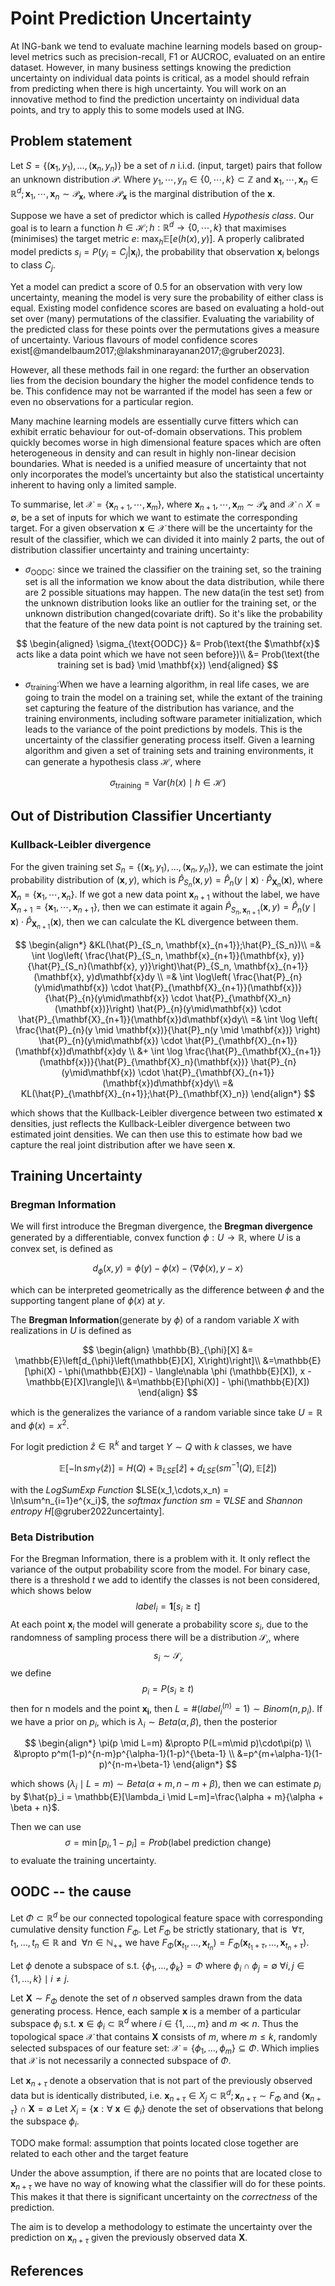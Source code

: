 # Point Prediction Uncertainty

At ING-bank we tend to evaluate machine learning models based on group-level metrics such as precision-recall, F1 or AUCROC, evaluated on an entire dataset.
However, in many business settings knowing the prediction uncertainty on individual data points is critical, as a model should refrain from predicting when there is high uncertainty. 
You will work on an innovative method to find the prediction uncertainty on individual data points, and try to apply this to some models used at ING.

## Problem statement

Let $S = \{(\mathbf{x}_1, y_1), \dots, (\mathbf{{x}}_n, y_n)\}$ be a set of $n$ i.i.d. (input, target) pairs that follow an unknown distribution $\mathcal{P}$.
Where $y_1, \cdots, y_n \in \{0, \cdots, k\} \subset \mathbb{Z}$ and $\mathbf{x}_1, \cdots, \mathbf{x}_n \in \mathbb{R}^{d}; \mathbf{x}_1, \cdots, \mathbf{x}_n \sim \mathcal{P}_{\mathbf{x}}$, where $\mathcal{P}_{\mathbf{x}}$ is the marginal distribution of the $\mathbf{x}$.

<!--$P:\mathbb{R}^d \times \{0, 1\} \to [0, 1]$ that maximises (minimises) the target metric $e$: -->

Suppose we have a set of predictor which is called *Hypothesis class*. Our goal is to learn a function $h \in \mathcal{H}; h: \mathbb{R}^{d} \to \{0, \cdots, k\}$ that maximises (minimises) the target metric $e$: $\operatorname{max}_{h}\mathbb{E}[e(h(x), y)]$. A properly calibrated model predicts $s_i = P(y_i = C_j | \mathbf{x}_i)$, the probability that observation $\mathbf{x}_i$ belongs to class $C_j$.


Yet a model can predict a score of 0.5 for an observation with very low uncertainty, meaning the model is very sure the probability of either class is equal.
Existing model confidence scores are based on evaluating a hold-out set over (many) permutations of the classifier.
Evaluating the variability of the predicted class for these points over the permutations gives a measure of uncertainty.
Various flavours of model confidence scores exist[@mandelbaum2017;@lakshminarayanan2017;@gruber2023].


However, all these methods fail in one regard: the further an observation lies from the decision boundary the higher the model confidence tends to be.
This confidence may not be warranted if the model has seen a few or even no observations for a particular region.


Many machine learning models are essentially curve fitters which can exhibit erratic behaviour for out-of-domain observations.
This problem quickly becomes worse in high dimensional feature spaces which are often heterogeneous in density and can result in highly non-linear decision boundaries. 
What is needed is a unified measure of uncertainty that not only incorporates the model’s uncertainty but also the statistical uncertainty inherent to having only a limited sample.


To summarise, let $\mathcal{X} = \{ \mathbf{x}_{n+1}, \cdots, \mathbf{x}_{m} \}$, where $\mathbf{x}_{n+1}, \cdots, \mathbf{x}_{m} \sim \mathcal{P}_{\mathbf{x}}$ and $\mathcal{X} \cap X = \emptyset$, be a set of inputs for which we want to estimate the corresponding target.
For a given observation $\mathbf{x} \in \mathcal{X}$ there will be the uncertainty for the result of the classifier, which we can divided it into mainly 2 parts, the out of distribution classifier uncertainty and training uncertainty:


* $\sigma_{\mathrm{OODC}}$: since we trained the classifier on the training set, so the training set is all the information we know about the data distribution, while there are 2 possible situations may happen. The new data(in the test set) from the unknown distribution looks like an outlier for the training set, or the unknown distribution changed(covariate drift). So it's like the probability that the feature of the new data point is not captured by the training set.

$$
\begin{aligned}
\sigma_{\text{OODC}} &= Prob(\text{the $\mathbf{x}$ acts like a data point which we have not seen before})\\
&= Prob(\text{the training set is bad} \mid \mathbf{x})
\end{aligned}
$$


* $\sigma_{\mathrm{training}}$:When we have a learning algorithm, in real life cases, we are going to train the model on a training set, while the extant of the training set capturing the feature of the distribution has variance, and the training environments, including software parameter initialization, which leads to the variance of the point predictions by models. This is the uncertainty of the classifier generating process itself. Given a learning algorithm and given a set of training sets and training environments, it can generate a hypothesis class $\mathcal{H}$, where 

$$
\sigma_{\mathrm{training}} = \mathrm{Var}(h(x) \mid h \in \mathcal{H})
$$

## Out of Distribution Classifier Uncertianty

### Kullback-Leibler divergence

For the given training set $S_n = \{(\mathbf{x}_1, y_1), \dots, (\mathbf{{x}}_n, y_n)\}$, we can estimate the joint probability distribution of $(\mathbf{x}, y)$, which is $\hat{P}_{S_n}(\mathbf{x}, y) = \hat{P}_n(y\mid\mathbf{x}) \cdot \hat{P}_{\mathbf{X}_n}(\mathbf{x})$, where $\mathbf{X}_n = \{ \mathbf{x}_1, \cdots, \mathbf{x}_n \}$. If we got a new data point $\mathbf{x}_{n+1}$ without the label, we have $\mathbf{X}_{n+1} = \{ \mathbf{x}_1, \cdots, \mathbf{x}_{n+1} \}$, then we can estimate it again $\hat{P}_{S_n,\mathbf{x}_{n+1}}(\mathbf{x}, y) = \hat{P}_{n}(y\mid\mathbf{x}) \cdot \hat{P}_{\mathbf{X}_{n+1}}(\mathbf{x})$, then we can calculate the  KL divergence between them.

$$
\begin{align*}
    &KL(\hat{P}_{S_n, \mathbf{x}_{n+1}};\hat{P}_{S_n})\\ =& \int \log\left( \frac{\hat{P}_{S_n, \mathbf{x}_{n+1}}(\mathbf{x}, y)}{\hat{P}_{S_n}(\mathbf{x}, y)}\right)\hat{P}_{S_n, \mathbf{x}_{n+1}}(\mathbf{x}, y)d\mathbf{x}dy \\
    =& \int \log\left( \frac{\hat{P}_{n}(y\mid\mathbf{x}) \cdot \hat{P}_{\mathbf{X}_{n+1}}(\mathbf{x})}{\hat{P}_{n}(y\mid\mathbf{x}) \cdot \hat{P}_{\mathbf{X}_n}(\mathbf{x})}\right) \hat{P}_{n}(y\mid\mathbf{x}) \cdot \hat{P}_{\mathbf{X}_{n+1}}(\mathbf{x})d\mathbf{x}dy\\
    =& \int \log \left( \frac{\hat{P}_{n}(y \mid \mathbf{x})}{\hat{P}_n(y \mid \mathbf{x})} \right) \hat{P}_{n}(y\mid\mathbf{x}) \cdot \hat{P}_{\mathbf{X}_{n+1}}(\mathbf{x})d\mathbf{x}dy \\
    &+ \int \log \frac{\hat{P}_{\mathbf{X}_{n+1}}(\mathbf{x})}{\hat{P}_{\mathbf{X}_n}(\mathbf{x})}  \hat{P}_{n}(y\mid\mathbf{x}) \cdot \hat{P}_{\mathbf{X}_{n+1}}(\mathbf{x})d\mathbf{x}dy\\
    =& KL(\hat{P}_{\mathbf{X}_{n+1}};\hat{P}_{\mathbf{X}_n})
\end{align*}
$$

 which shows that the Kullback-Leibler divergence between two estimated $\mathbf{x}$ densities, just reflects the Kullback-Leibler divergence between two estimated joint densities. We can then use this to estimate how bad we capture the real joint distribution after we have seen $\mathbf{x}$.

## Training Uncertainty

### Bregman Information

We will first introduce the Bregman divergence, the  **Bregman divergence** generated by a differentiable, convex function $\phi:U \to \mathbb{R}$, where $U$ is a convex set, is defined as

$$
d_{\phi}(x, y) = \phi(y) - \phi(x) - \langle\nabla \phi (x), y - x\rangle
$$

which can be interpreted geometrically as the difference between $\phi$ and the supporting tangent plane of $\phi(x)$ at $y$.

The **Bregman Information**(generate by $\phi$) of a random variable $X$ with realizations in $U$ is defined as

$$
\begin{align}
\mathbb{B}_{\phi}[X] &= \mathbb{E}\left[d_{\phi}\left(\mathbb{E}[X], X\right)\right]\\
&=\mathbb{E}[\phi(X) - \phi(\mathbb{E}[X]) - \langle\nabla \phi (\mathbb{E}[X]), x - \mathbb{E}[X]\rangle]\\
&=\mathbb{E}[\phi(X)] - \phi(\mathbb{E}[X])
\end{align}
$$

which is the generalizes the variance of a random variable since take $U = \mathbb{R}$ and $\phi(x) = x^2$.

For logit prediction $\hat{z} \in \mathbb{R}^k$ and target $Y \sim Q$ with $k$ classes, we have

$$
\mathbb{E}[-\ln sm_Y(\hat{z})] = H(Q) + \mathbb{B}_{LSE}[\hat{z}] + d_{LSE}(sm^{-1}(Q),\mathbb{E}[\hat{z}])
$$

with the *LogSumExp Function* $LSE(x_1,\cdots,x_n) = \ln\sum^n_{i=1}e^{x_i}$, the *softmax function* $sm = \nabla LSE$ and *Shannon entropy* $H$[@gruber2022uncertainty]. 


### Beta Distribution
For the Bregman Information, there is a problem with it. It only reflect the variance of the output probability score from the model.  For binary case, there is a threshold $t$ we add to identify the classes is not been considered, which shows below
$$
label_i =\mathbf{1}[s_i \geq t]
$$
At each point $\mathbf{x}_i$ the model will generate a probability score $s_i$, due to the randomness of sampling process there will be a distribution $\mathcal{S_i}$, where
$$
s_i \sim \mathcal{S_i}
$$
we define
$$
p_i = P(s_i \geq t)
$$
then for n models and the point $\mathbf{x_i}$, then $L = \#(label_i^{(n)}=1) \sim Binom(n, p_i)$. If we have a prior on $p_i$, which is $\lambda_i \sim Beta(\alpha, \beta)$, then the posterior

$$
\begin{align*}   
\pi(p \mid L=m) &\propto P(L=m\mid p)\cdot\pi(p) \\
&\propto p^m(1-p)^{n-m}p^{\alpha-1}(1-p)^{\beta-1} \\
&=p^{m+\alpha-1}(1-p)^{n-m+\beta-1}
\end{align*}
$$

which shows $(\lambda_i \mid L=m) \sim Beta(\alpha+m,n-m+\beta)$, then we can estimate $p_i$ by $\hat{p}_i = \mathbb{E}[\lambda_i \mid L=m]=\frac{\alpha + m}{\alpha + \beta + n}$.

Then we can use
$$
\sigma = \min[p_i,1-p_i] = Prob(\text{label prediction change})
$$
to evaluate the training uncertainty.


## OODC -- the cause

Let $\Phi \subset \mathbb{R}^{d}$ be our connected topological feature space with corresponding cumulative density function $F_{\Phi}$.
Let $F_{\Phi}$ be strictly stationary, that is $~\forall\tau,t_{1},\ldots,t_{n}\in\mathbb{R}$ and $~\forall n\in\mathbb{N}_{++}$ we have $F_{\Phi}(\mathbf{x}_{t_{1}},\ldots,\mathbf{x}_{t_{n}}) = F_{\Phi}(\mathbf{x}_{t_{1} + \tau},\ldots,\mathbf{x}_{t_{n} + \tau})$.

Let $\phi$ denote a subspace of s.t. $\{\phi_1,\ldots,\phi_k \} = \Phi$ where $\phi_i \cap \phi_j = \emptyset~\forall i, j \in \{1,\dots,k\} \mid i \neq j$.

Let $\mathbf{X} \sim F_{\Phi}$ denote the set of $n$ observed samples drawn from the data generating process.
Hence, each sample $\mathbf{x}$ is a member of a particular subspace $\phi_i$ s.t. $\mathbf{x} \in \phi_i \subset \mathbb{R}^{d}$ where $i \in \{1,\ldots,m\}$ and $m \ll n$.
Thus the topological space $\mathcal{X}$ that contains $\mathbf{X}$ consists of $m$, where $m \leq k$, randomly selected subspaces of our feature set: $\mathcal{X} = \{\phi_1,\ldots,\phi_m\} \subseteq \Phi$.
Which implies that $\mathcal{X}$ is not necessarily a connected subspace of $\Phi$.

Let $\mathbf{x}_{n+\tau}$ denote a observation that is not part of the previously observed data but is identically distributed, i.e. $\mathbf{x}_{n+\tau} \in X_{j} \subset \mathbb{R}^{d}; \mathbf{x}_{n+\tau} \sim F_{\Phi}$ and $\{\mathbf{x}_{n+\tau}\} \cap \mathbf{X} = \emptyset$
Let $X_{i} = \{\mathbf{x} : \forall~\mathbf{x} \in \phi_i\}$ denote the set of observations that belong the subspace $\phi_i$.

TODO make formal: assumption that points located close together are related to each other and the target feature

Under the above assumption, if there are no points that are located close to $\mathbf{x}_{n+\tau}$ we have no way of knowing what the classifier will do for these points.
This makes it that there is significant uncertainty on the _correctness_ of the prediction.

The aim is to develop a methodology to estimate the uncertainty over the prediction on $\mathbf{x}_{n+\tau}$ given the previously observed data $\mathbf{X}$.

## References


